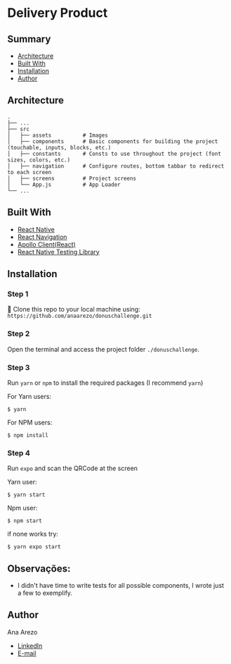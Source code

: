 # Delivery Product


## Summary
- [Architecture](#architecture)
- [Built With](#built-with)
- [Installation](#installation)
- [Author](#author)

 ## Architecture
 
    .
    ├── ...
    ├── src                    
    │   ├── assets          # Images
    │   ├── components      # Basic components for building the project (touchable, inputs, blocks, etc.)
    │   ├── constants       # Consts to use throughout the project (font sizes, colors, etc.)
    │   ├── navigation      # Configure routes, bottom tabbar to redirect to each screen
    │   ├── screens         # Project screens
    │   └── App.js          # App Loader
    └── ...

## Built With

- [React Native](https://reactnative.dev/)
- [React Navigation](https://reactnavigation.org/)
- [Apollo Client(React)](https://www.apollographql.com/docs/react/)
- [React Native Testing Library](https://www.native-testing-library.com/)


## Installation


### Step 1
👯 Clone this repo to your local machine using:
 `https://github.com/anaarezo/donuschallenge.git`


### Step 2
Open the terminal and access the project folder `./donuschallenge`.

### Step 3
Run `yarn` or `npm` to install the required packages (I recommend `yarn`)

For Yarn users: 
```shell
$ yarn
```
For NPM users:

```shell
$ npm install
```

### Step 4

Run `expo` and scan the QRCode at the screen

Yarn user:
```shell
$ yarn start
```
Npm user:
```shell
$ npm start
```
if none works try:
```shell
$ yarn expo start
```

## Observações:

* I didn't have time to write tests for all possible components, I wrote just a few to exemplify.

## Author

Ana Arezo 
- [LinkedIn](https://www.linkedin.com/in/anaarezo/)
- [E-mail](mailto:laura.arezo@gmail.com)